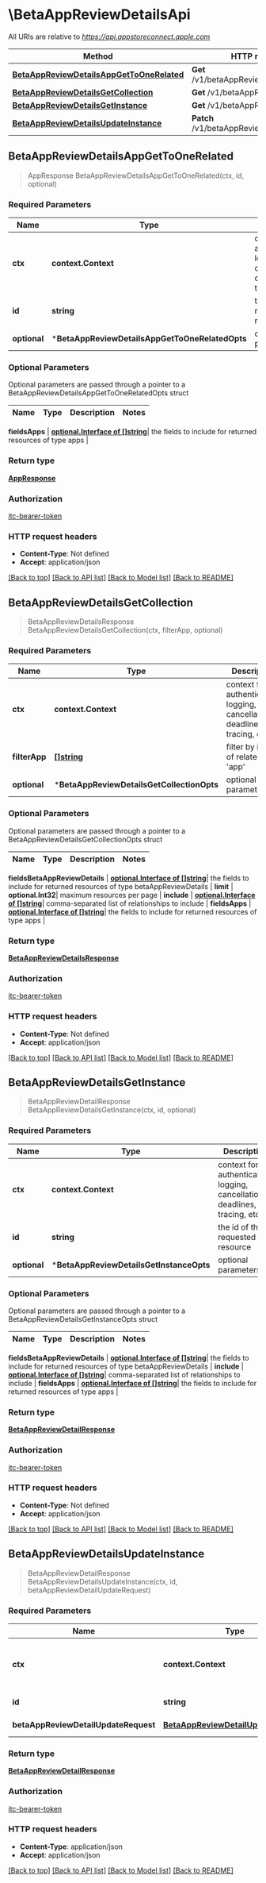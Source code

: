 # \BetaAppReviewDetailsApi

All URIs are relative to *https://api.appstoreconnect.apple.com*

Method | HTTP request | Description
------------- | ------------- | -------------
[**BetaAppReviewDetailsAppGetToOneRelated**](BetaAppReviewDetailsApi.md#BetaAppReviewDetailsAppGetToOneRelated) | **Get** /v1/betaAppReviewDetails/{id}/app | 
[**BetaAppReviewDetailsGetCollection**](BetaAppReviewDetailsApi.md#BetaAppReviewDetailsGetCollection) | **Get** /v1/betaAppReviewDetails | 
[**BetaAppReviewDetailsGetInstance**](BetaAppReviewDetailsApi.md#BetaAppReviewDetailsGetInstance) | **Get** /v1/betaAppReviewDetails/{id} | 
[**BetaAppReviewDetailsUpdateInstance**](BetaAppReviewDetailsApi.md#BetaAppReviewDetailsUpdateInstance) | **Patch** /v1/betaAppReviewDetails/{id} | 



## BetaAppReviewDetailsAppGetToOneRelated

> AppResponse BetaAppReviewDetailsAppGetToOneRelated(ctx, id, optional)



### Required Parameters


Name | Type | Description  | Notes
------------- | ------------- | ------------- | -------------
**ctx** | **context.Context** | context for authentication, logging, cancellation, deadlines, tracing, etc.
**id** | **string**| the id of the requested resource | 
 **optional** | ***BetaAppReviewDetailsAppGetToOneRelatedOpts** | optional parameters | nil if no parameters

### Optional Parameters

Optional parameters are passed through a pointer to a BetaAppReviewDetailsAppGetToOneRelatedOpts struct


Name | Type | Description  | Notes
------------- | ------------- | ------------- | -------------

 **fieldsApps** | [**optional.Interface of []string**](string.md)| the fields to include for returned resources of type apps | 

### Return type

[**AppResponse**](AppResponse.md)

### Authorization

[itc-bearer-token](../README.md#itc-bearer-token)

### HTTP request headers

- **Content-Type**: Not defined
- **Accept**: application/json

[[Back to top]](#) [[Back to API list]](../README.md#documentation-for-api-endpoints)
[[Back to Model list]](../README.md#documentation-for-models)
[[Back to README]](../README.md)


## BetaAppReviewDetailsGetCollection

> BetaAppReviewDetailsResponse BetaAppReviewDetailsGetCollection(ctx, filterApp, optional)



### Required Parameters


Name | Type | Description  | Notes
------------- | ------------- | ------------- | -------------
**ctx** | **context.Context** | context for authentication, logging, cancellation, deadlines, tracing, etc.
**filterApp** | [**[]string**](string.md)| filter by id(s) of related &#39;app&#39; | 
 **optional** | ***BetaAppReviewDetailsGetCollectionOpts** | optional parameters | nil if no parameters

### Optional Parameters

Optional parameters are passed through a pointer to a BetaAppReviewDetailsGetCollectionOpts struct


Name | Type | Description  | Notes
------------- | ------------- | ------------- | -------------

 **fieldsBetaAppReviewDetails** | [**optional.Interface of []string**](string.md)| the fields to include for returned resources of type betaAppReviewDetails | 
 **limit** | **optional.Int32**| maximum resources per page | 
 **include** | [**optional.Interface of []string**](string.md)| comma-separated list of relationships to include | 
 **fieldsApps** | [**optional.Interface of []string**](string.md)| the fields to include for returned resources of type apps | 

### Return type

[**BetaAppReviewDetailsResponse**](BetaAppReviewDetailsResponse.md)

### Authorization

[itc-bearer-token](../README.md#itc-bearer-token)

### HTTP request headers

- **Content-Type**: Not defined
- **Accept**: application/json

[[Back to top]](#) [[Back to API list]](../README.md#documentation-for-api-endpoints)
[[Back to Model list]](../README.md#documentation-for-models)
[[Back to README]](../README.md)


## BetaAppReviewDetailsGetInstance

> BetaAppReviewDetailResponse BetaAppReviewDetailsGetInstance(ctx, id, optional)



### Required Parameters


Name | Type | Description  | Notes
------------- | ------------- | ------------- | -------------
**ctx** | **context.Context** | context for authentication, logging, cancellation, deadlines, tracing, etc.
**id** | **string**| the id of the requested resource | 
 **optional** | ***BetaAppReviewDetailsGetInstanceOpts** | optional parameters | nil if no parameters

### Optional Parameters

Optional parameters are passed through a pointer to a BetaAppReviewDetailsGetInstanceOpts struct


Name | Type | Description  | Notes
------------- | ------------- | ------------- | -------------

 **fieldsBetaAppReviewDetails** | [**optional.Interface of []string**](string.md)| the fields to include for returned resources of type betaAppReviewDetails | 
 **include** | [**optional.Interface of []string**](string.md)| comma-separated list of relationships to include | 
 **fieldsApps** | [**optional.Interface of []string**](string.md)| the fields to include for returned resources of type apps | 

### Return type

[**BetaAppReviewDetailResponse**](BetaAppReviewDetailResponse.md)

### Authorization

[itc-bearer-token](../README.md#itc-bearer-token)

### HTTP request headers

- **Content-Type**: Not defined
- **Accept**: application/json

[[Back to top]](#) [[Back to API list]](../README.md#documentation-for-api-endpoints)
[[Back to Model list]](../README.md#documentation-for-models)
[[Back to README]](../README.md)


## BetaAppReviewDetailsUpdateInstance

> BetaAppReviewDetailResponse BetaAppReviewDetailsUpdateInstance(ctx, id, betaAppReviewDetailUpdateRequest)



### Required Parameters


Name | Type | Description  | Notes
------------- | ------------- | ------------- | -------------
**ctx** | **context.Context** | context for authentication, logging, cancellation, deadlines, tracing, etc.
**id** | **string**| the id of the requested resource | 
**betaAppReviewDetailUpdateRequest** | [**BetaAppReviewDetailUpdateRequest**](BetaAppReviewDetailUpdateRequest.md)| BetaAppReviewDetail representation | 

### Return type

[**BetaAppReviewDetailResponse**](BetaAppReviewDetailResponse.md)

### Authorization

[itc-bearer-token](../README.md#itc-bearer-token)

### HTTP request headers

- **Content-Type**: application/json
- **Accept**: application/json

[[Back to top]](#) [[Back to API list]](../README.md#documentation-for-api-endpoints)
[[Back to Model list]](../README.md#documentation-for-models)
[[Back to README]](../README.md)

